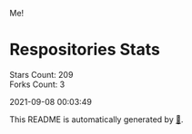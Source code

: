 Me!

# Respositories Stats
Stars Count: 209  
Forks Count: 3

2021-09-08 00:03:49  

This README is automatically generated by [🐰](https://github.com/rnitta/rnitta).
